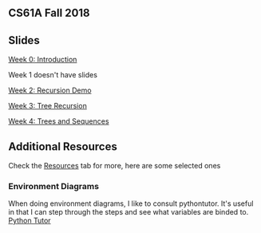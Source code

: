 ## CS61A Fall 2018
## Slides
[Week 0: Introduction](https://docs.google.com/presentation/d/1x0Yx67G153flQYC64lQ0yAAt0RcZFPpvEejq1TU9PAI/edit?usp=sharing)   

Week 1 doesn't have slides  

[Week 2: Recursion Demo](https://docs.google.com/presentation/d/149GyxSvlymWhEhgcsfPsxGh9BFuwx_dmqPfu7PHZHvw/edit?usp=sharing)  

[Week 3: Tree Recursion](https://docs.google.com/presentation/d/1-AngmTNIHihXn7LoecToU3JYuRr6WqmXrQJBd31TRMY/edit?usp=sharing)

[Week 4: Trees and Sequences](https://docs.google.com/presentation/d/1UO0wV3gBxP9JO8eUvp-6Qj1HXH4Dzkw5l5LD8fH5jek/edit?usp=sharing)    

## Additional Resources
Check the [Resources](https://cs61a.org/resources.html) tab for more, here are some selected ones  
### Environment Diagrams
When doing environment diagrams, I like to consult pythontutor. It's useful in that I can step through the steps and see what variables are binded to.
[Python Tutor](http://pythontutor.com/visualize.html#mode=edit)  
